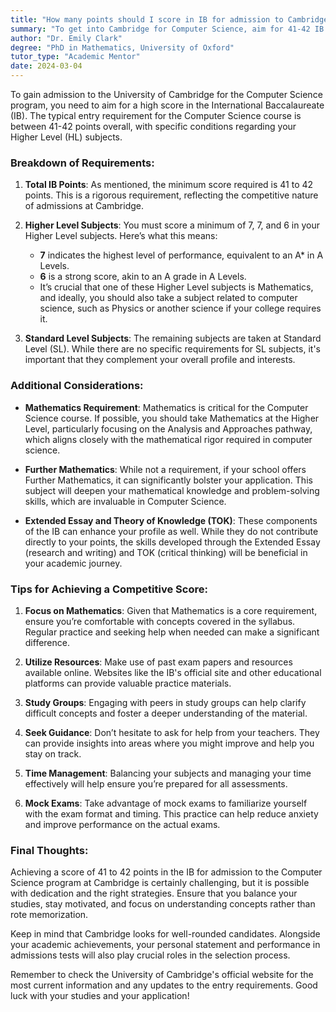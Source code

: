 ```yaml
---
title: "How many points should I score in IB for admission to Cambridge for Computer Science?"
summary: "To get into Cambridge for Computer Science, aim for 41-42 IB points with specific scores of 7, 7, and 6 in Higher Level subjects."
author: "Dr. Emily Clark"
degree: "PhD in Mathematics, University of Oxford"
tutor_type: "Academic Mentor"
date: 2024-03-04
---
```


To gain admission to the University of Cambridge for the Computer Science program, you need to aim for a high score in the International Baccalaureate (IB). The typical entry requirement for the Computer Science course is between 41-42 points overall, with specific conditions regarding your Higher Level (HL) subjects.

### Breakdown of Requirements:

1. **Total IB Points**: As mentioned, the minimum score required is 41 to 42 points. This is a rigorous requirement, reflecting the competitive nature of admissions at Cambridge. 

2. **Higher Level Subjects**: You must score a minimum of 7, 7, and 6 in your Higher Level subjects. Here’s what this means:
   - **7** indicates the highest level of performance, equivalent to an A* in A Levels.
   - **6** is a strong score, akin to an A grade in A Levels.
   - It’s crucial that one of these Higher Level subjects is Mathematics, and ideally, you should also take a subject related to computer science, such as Physics or another science if your college requires it.

3. **Standard Level Subjects**: The remaining subjects are taken at Standard Level (SL). While there are no specific requirements for SL subjects, it's important that they complement your overall profile and interests. 

### Additional Considerations:

- **Mathematics Requirement**: Mathematics is critical for the Computer Science course. If possible, you should take Mathematics at the Higher Level, particularly focusing on the Analysis and Approaches pathway, which aligns closely with the mathematical rigor required in computer science.

- **Further Mathematics**: While not a requirement, if your school offers Further Mathematics, it can significantly bolster your application. This subject will deepen your mathematical knowledge and problem-solving skills, which are invaluable in Computer Science.

- **Extended Essay and Theory of Knowledge (TOK)**: These components of the IB can enhance your profile as well. While they do not contribute directly to your points, the skills developed through the Extended Essay (research and writing) and TOK (critical thinking) will be beneficial in your academic journey.

### Tips for Achieving a Competitive Score:

1. **Focus on Mathematics**: Given that Mathematics is a core requirement, ensure you’re comfortable with concepts covered in the syllabus. Regular practice and seeking help when needed can make a significant difference.

2. **Utilize Resources**: Make use of past exam papers and resources available online. Websites like the IB's official site and other educational platforms can provide valuable practice materials.

3. **Study Groups**: Engaging with peers in study groups can help clarify difficult concepts and foster a deeper understanding of the material.

4. **Seek Guidance**: Don’t hesitate to ask for help from your teachers. They can provide insights into areas where you might improve and help you stay on track.

5. **Time Management**: Balancing your subjects and managing your time effectively will help ensure you’re prepared for all assessments.

6. **Mock Exams**: Take advantage of mock exams to familiarize yourself with the exam format and timing. This practice can help reduce anxiety and improve performance on the actual exams.

### Final Thoughts:

Achieving a score of 41 to 42 points in the IB for admission to the Computer Science program at Cambridge is certainly challenging, but it is possible with dedication and the right strategies. Ensure that you balance your studies, stay motivated, and focus on understanding concepts rather than rote memorization. 

Keep in mind that Cambridge looks for well-rounded candidates. Alongside your academic achievements, your personal statement and performance in admissions tests will also play crucial roles in the selection process. 

Remember to check the University of Cambridge's official website for the most current information and any updates to the entry requirements. Good luck with your studies and your application!
    